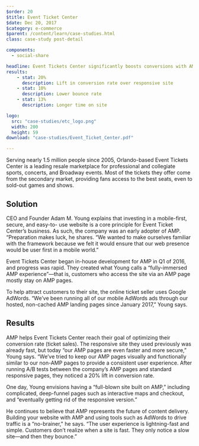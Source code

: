 ```yaml
---
$order: 20
$title: Event Ticket Center
$date: Dec 20, 2017
$category: e-commerce
$parent: /content/learn/case-studies.html
class: case-study post-detail

components:
  - social-share

headline: Event Tickets Center significantly boosts conversions with AMP
results:
    - stat: 20%
      description: Lift in conversion rate over responsive site
    - stat: 10%
      description: Lower bounce rate
    - stat: 13%
      description: Longer time on site

logo:
  src: "case-studies/etc_logo.png"
  width: 200
  height: 59
download: "case-studies/Event_Ticket_Center.pdf"

---
```


<div class="img-left">
    <amp-img width="432" height="795" layout="responsive" src="/static/img/case-studies/etc_1.png"></amp-img>
</div>

Serving nearly 1.5 million people since 2005, Orlando-based Event Tickets Center is a leading resale marketplace for professional and collegiate sports, concerts, and Broadway events. Most of the tickets they offer come from the secondary market, providing fans access to the best seats, even to sold-out games and shows.

## Solution

CEO and Founder Adam M. Young explains that investing in a mobile-first, secure, and easy-to- use website is a core principle for Event Ticket Center’s business. As such, the company was an early adopter of AMP. “Preparation makes luck, he shares. “We wanted to make ourselves familiar with the framework because we felt it would ensure that our web presence would be user first in a mobile world.”
 
Event Tickets Center began in-house development for AMP in Q1 of 2016, and progress was rapid. They created what Young calls a “fully-immersed AMP experience”—that is, customers who access the site via an AMP page mostly stay on AMP pages.

To help attract customers to their site, the online ticket seller uses Google AdWords. “We’ve been running all of our mobile AdWords ads through our hosted, non-cached AMP landing pages since January 2017,” Young says.  

## Results

<div class="img-right">
    <amp-img width="419" height="793" layout="responsive" src="/static/img/case-studies/etc_2.png"></amp-img>
</div>

AMP helps Event Tickets Center reach their goal of optimizing their conversion rate (ticket sales). The responsive site they used previously was already fast, but today “our AMP pages are even faster and more secure,” Young says. “We’ve tried to keep our AMP pages visually and functionally similar to our non-AMP pages to provide a consistent user experience. After running A/B tests between the company’s AMP pages and standard responsive pages, they noticed a 20% lift in conversion rate.

One day, Young envisions having a “full-blown site built on AMP,” including complicated, deep-funnel pages such as interactive maps and checkout, and “eventually getting rid of the responsive version.” 
 
He continues to believe that AMP represents the future of content delivery. Building your website with AMP and using tools such as AdWords to drive traffic is a “no-brainer," he says. “The user experience is lightning-fast and simple. Customers don’t realize when a site is fast. They only notice a slow site—and then they bounce.”
